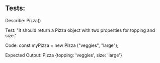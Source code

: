 ## Tests:
Describe: Pizza()

<!-- test 1 -->
Test: "it should return a Pizza object with two properties for topping and size."

Code: const myPizza = new Pizza ("veggies", "large");

Expected Output: Pizza {topping: 'veggies', size: 'large'}